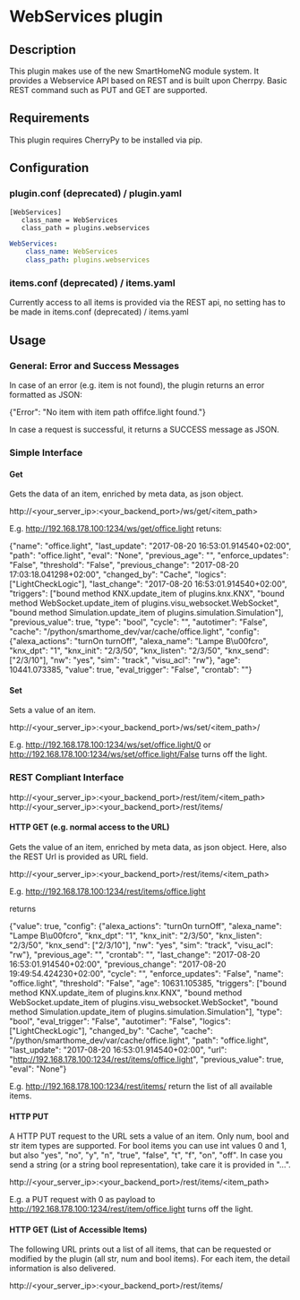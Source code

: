 # WebServices plugin

## Description

This plugin makes use of the new SmartHomeNG module system. It provides a Webservice API based on REST and is 
built upon Cherrpy.
Basic REST command such as PUT and GET are supported.

## Requirements

This plugin requires CherryPy to be installed via pip.

## Configuration

### plugin.conf (deprecated) / plugin.yaml

```
[WebServices]
   class_name = WebServices
   class_path = plugins.webservices
```

```yaml
WebServices:
    class_name: WebServices
    class_path: plugins.webservices
```

### items.conf (deprecated) / items.yaml

Currently access to all items is provided via the REST api, no setting has to be made in items.conf (deprecated) / items.yaml

## Usage

### General: Error and Success Messages

In case of an error (e.g. item is not found), the plugin returns an error formatted as JSON:

{"Error": "No item with item path offifce.light found."}

In case a request is successful, it returns a SUCCESS message as JSON.

### Simple Interface

#### Get

Gets the data of an item, enriched by meta data, as json object.

http://<your_server_ip>:<your_backend_port>/ws/get/<item_path>

E.g. http://192.168.178.100:1234/ws/get/office.light retuns:

{"name": "office.light", "last_update": "2017-08-20 16:53:01.914540+02:00", "path": "office.light", "eval": "None", "previous_age": "", "enforce_updates": "False", "threshold": "False", "previous_change": "2017-08-20 17:03:18.041298+02:00", "changed_by": "Cache", "logics": ["LightCheckLogic"], "last_change": "2017-08-20 16:53:01.914540+02:00", "triggers": ["bound method KNX.update_item of plugins.knx.KNX", "bound method WebSocket.update_item of plugins.visu_websocket.WebSocket", "bound method Simulation.update_item of plugins.simulation.Simulation"], "previous_value": true, "type": "bool", "cycle": "", "autotimer": "False", "cache": "/python/smarthome_dev/var/cache/office.light", "config": {"alexa_actions": "turnOn turnOff", "alexa_name": "Lampe B\u00fcro", "knx_dpt": "1", "knx_init": "2/3/50", "knx_listen": "2/3/50", "knx_send": ["2/3/10"], "nw": "yes", "sim": "track", "visu_acl": "rw"}, "age": 10441.073385, "value": true, "eval_trigger": "False", "crontab": ""}

#### Set

Sets a value of an item.

http://<your_server_ip>:<your_backend_port>/ws/set/<item_path>/<value>

E.g. http://192.168.178.100:1234/ws/set/office.light/0 or http://192.168.178.100:1234/ws/set/office.light/False turns off the light.

### REST Compliant Interface

http://<your_server_ip>:<your_backend_port>/rest/item/<item_path>
http://<your_server_ip>:<your_backend_port>/rest/items/

#### HTTP GET (e.g. normal access to the URL)

Gets the value of an item, enriched by meta data, as json object. Here, also the REST Url is provided as URL field.

http://<your_server_ip>:<your_backend_port>/rest/items/<item_path>

E.g. http://192.168.178.100:1234/rest/items/office.light 

returns

{"value": true, "config": {"alexa_actions": "turnOn turnOff", "alexa_name": "Lampe B\u00fcro", "knx_dpt": "1", "knx_init": "2/3/50", "knx_listen": "2/3/50", "knx_send": ["2/3/10"], "nw": "yes", "sim": "track", "visu_acl": "rw"}, "previous_age": "", "crontab": "", "last_change": "2017-08-20 16:53:01.914540+02:00", "previous_change": "2017-08-20 19:49:54.424230+02:00", "cycle": "", "enforce_updates": "False", "name": "office.light", "threshold": "False", "age": 10631.105385, "triggers": ["bound method KNX.update_item of plugins.knx.KNX", "bound method WebSocket.update_item of plugins.visu_websocket.WebSocket", "bound method Simulation.update_item of plugins.simulation.Simulation"], "type": "bool", "eval_trigger": "False", "autotimer": "False", "logics": ["LightCheckLogic"], "changed_by": "Cache", "cache": "/python/smarthome_dev/var/cache/office.light", "path": "office.light", "last_update": "2017-08-20 16:53:01.914540+02:00", "url": "http://192.168.178.100:1234/rest/items/office.light", "previous_value": true, "eval": "None"}

E.g. http://192.168.178.100:1234/rest/items/ return the list of all available items.

#### HTTP PUT

A HTTP PUT request to the URL sets a value of an item. Only num, bool and str item types are supported.
For bool items you can use int values 0 and 1, but also "yes", "no", "y", "n", "true", "false", "t", "f", "on", "off".
In case you send a string (or a string bool representation), take care it is provided in "...".

http://<your_server_ip>:<your_backend_port>/rest/items/<item_path>

E.g. a PUT request with 0 as payload to http://192.168.178.100:1234/rest/item/office.light turns off the light.

#### HTTP GET (List of Accessible Items)

The following URL prints out a list of all items, that can be requested or modified by the plugin (all str, num and bool items).
For each item, the detail information is also delivered.

http://<your_server_ip>:<your_backend_port>/rest/items/